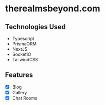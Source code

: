 # therealmsbeyond.com
## Technologies Used
* Typescript
* PrismaORM
* NextJS
* SocketIO
* TailwindCSS

## Features
- [x] Blog
- [x] Gallery
- [x] Chat Rooms
